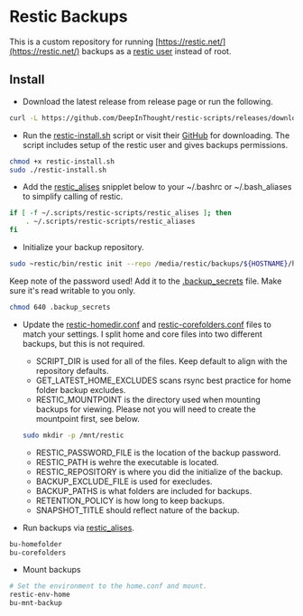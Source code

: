 # Restic Backups

This is a custom repository for running [https://restic.net/](https://restic.net/) backups as a [restic user](https://restic.readthedocs.io/en/stable/080_examples.html#backing-up-your-system-without-running-restic-as-root) instead of root.

## Install

+ Download the latest release from release page or run the following.

```bash
curl -L https://github.com/DeepInThought/restic-scripts/releases/download/v0.1.0/restic-scripts.tar.bz2 | bunzip2 >${HOME}/.scripts/restic-scripts
```

+ Run the [restic-install.sh](restic-install.sh) script or visit their [GitHub](https://github.com/restic/restic/releases/latest) for downloading.  The script includes setup of the restic user and gives backups permissions.

```bash
chmod +x restic-install.sh
sudo ./restic-install.sh
```

+ Add the [restic_alises](restic_aliases) snipplet below to your ~/.bashrc or ~/.bash_aliases to simplify calling of restic.

```bash
if [ -f ~/.scripts/restic-scripts/restic_alises ]; then
    . ~/.scripts/restic-scripts/restic_aliases
fi
```

+ Initialize your backup repository.

```bash
sudo ~restic/bin/restic init --repo /media/restic/backups/${HOSTNAME}/home
```

Keep note of the password used!  Add it to the [.backup_secrets](.backup_secrets) file.  Make sure it's read writable to you only.

```bash
chmod 640 .backup_secrets
```

+ Update the [restic-homedir.conf](restic-homedir.conf) and [restic-corefolders.conf](restic-corefolders.conf) files to match your settings.  I split home and core files into two different backups, but this is not required.
  + SCRIPT_DIR is used for all of the files.  Keep default to align with the repository defaults.
  + GET_LATEST_HOME_EXCLUDES scans rsync best practice for home folder backup excludes.
  + RESTIC_MOUNTPOINT is the directory used when mounting backups for viewing.  Please not you will need to create the mountpoint first, see below.
  
  ```bash
  sudo mkdir -p /mnt/restic
  ```
  
  + RESTIC_PASSWORD_FILE is the location of the backup password.
  + RESTIC_PATH is wehre the executable is located.
  + RESTIC_REPOSITORY is where you did the initialize of the backup.
  + BACKUP_EXCLUDE_FILE is used for execludes.
  + BACKUP_PATHS is what folders are included for backups.
  + RETENTION_POLICY is how long to keep backups.
  + SNAPSHOT_TITLE should reflect nature of the backup.
  
+ Run backups via [restic_alises](restic_aliases).

```bash
bu-homefolder
bu-corefolders
```

+ Mount backups

```bash
# Set the environment to the home.conf and mount.
restic-env-home
bu-mnt-backup
```
